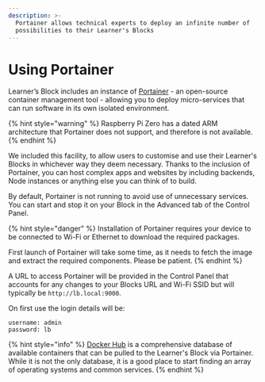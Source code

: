 ```yaml
---
description: >-
  Portainer allows technical experts to deploy an infinite number of
  possibilities to their Learner's Blocks
---
```


# Using Portainer

Learner’s Block includes an instance of [Portainer](https://www.portainer.io) - an open-source container management tool - allowing you to deploy micro-services that can run software in its own isolated environment.

{% hint style="warning" %}
Raspberry Pi Zero has a dated ARM architecture that Portainer does not support, and therefore is not available.
{% endhint %}

We included this facility, to allow users to customise and use their Learner's Blocks in whichever way they deem necessary. Thanks to the inclusion of Portainer, you can host complex apps and websites by including backends, Node instances or anything else you can think of to build.

By default, Portainer is not running to avoid use of unnecessary services. You can start and stop it on your Block in the Advanced tab of the Control Panel. 

{% hint style="danger" %}
Installation of Portainer requires your device to be connected to Wi-Fi or Ethernet to download the required packages. 

First launch of Portainer will take some time, as it needs to fetch the image and extract the required components. Please be patient. 
{% endhint %}

A URL to access Portainer will be provided in the Control Panel that accounts for any changes to your Blocks URL and Wi-Fi SSID but will typically be `http://lb.local:9000`.

On first use the login details will be:

```text
username: admin
password: lb
```

{% hint style="info" %}
[Docker Hub](https://hub.docker.com) is a comprehensive database of available containers that can be pulled to the Learner's Block via Portainer. While it is not the only database, it is a good place to start finding an array of operating systems and common services.
{% endhint %}

